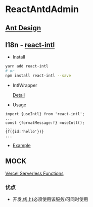 # ReactAntdAdmin

## [Ant Design](https://ant-design.gitee.io/index-cn)

## I18n - [react-intl](https://formatjs.io/docs/react-intl/)

- Install

```sh
yarn add react-intl
# or
npm install react-intl --save
```

- IntlWrapper

  [Detail]('./src/language/index.tsx')

- Usage

```tsx
import {useIntl} from 'react-intl';
...
const {formatMessage:f} =useIntl();
...
{f({id:'hello'})}
...
```

- [Example](https://github.com/formatjs/formatjs/tree/master/packages/react-intl/examples)

## MOCK

[Vercel Serverless Functions](https://vercel.com/docs/v2/serverless-functions/introduction)

### 优点

- 开发,线上(必须使用该服务)可同时使用
